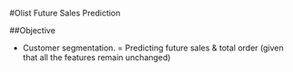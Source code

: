 #Olist Future Sales Prediction

##Objective
- Customer segmentation.
= Predicting future sales & total order (given that all the features remain unchanged)


